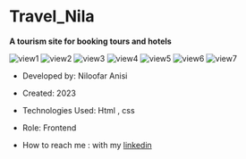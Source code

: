# Travel_Nila

**A tourism site for booking tours and hotels**


![view1](https://github.com/Niloofar-anisi/Travel_Nila/assets/136443219/577492ed-ca90-4eab-b39f-25d2f4156ed5)
![view2](https://github.com/Niloofar-anisi/Travel_Nila/assets/136443219/6efeb450-ca76-418c-b508-62cd610700ee)
![view3](https://github.com/Niloofar-anisi/Travel_Nila/assets/136443219/1c042e25-4c6f-47e7-b276-26b678a80db8)
![view4](https://github.com/Niloofar-anisi/Travel_Nila/assets/136443219/b4f5ce8a-2122-4c16-b3dc-4c816a8d26b0)
![view5](https://github.com/Niloofar-anisi/Travel_Nila/assets/136443219/421f6792-9fa2-4186-841c-a36e59ef20bf)
![view6](https://github.com/Niloofar-anisi/Travel_Nila/assets/136443219/cc8c272d-0354-4d63-be9f-6bd72cac3513)
![view7](https://github.com/Niloofar-anisi/Travel_Nila/assets/136443219/85d44140-c54a-4daa-adc8-1a6c1d477261)

- Developed by:  Niloofar Anisi

- Created: 2023

- Technologies Used:  Html , css 


- Role: Frontend

- How to reach me : with my [linkedin](https://www.linkedin.com/in/niloofar-anisi-9879a624a/)

